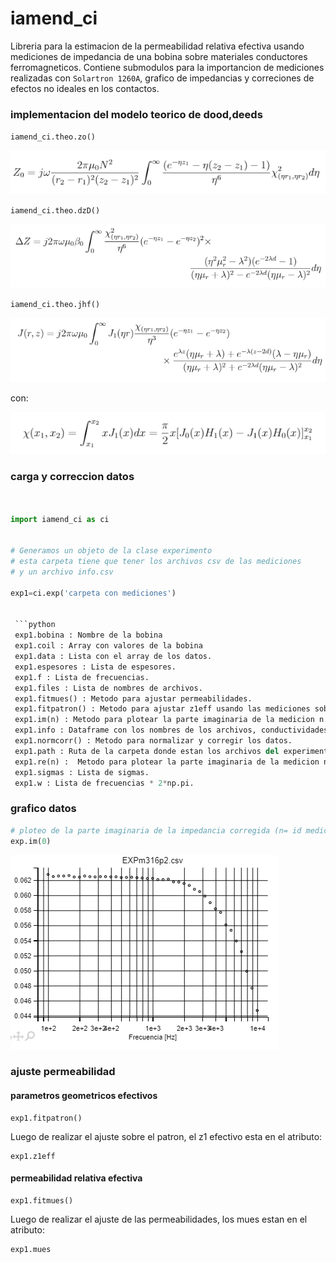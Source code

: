 # iamend_ci

Libreria para la estimacion de la permeabilidad relativa efectiva usando mediciones de impedancia de una bobina sobre materiales conductores ferromagneticos. Contiene submodulos para la importancion de mediciones realizadas con `Solartron 1260A`, grafico de impedancias y correciones de efectos no ideales en los contactos.

### implementacion del modelo teorico de dood,deeds

`iamend_ci.theo.zo()`

![img](https://raw.githubusercontent.com/carabedo/iamend_ci/master/imgs/0_1.png)

`iamend_ci.theo.dzD()`

![img](https://raw.githubusercontent.com/carabedo/iamend_ci/master/imgs/0_2.png)

`iamend_ci.theo.jhf()`

![img](https://raw.githubusercontent.com/carabedo/iamend_ci/master/imgs/0_3.png)

con:

![img](https://raw.githubusercontent.com/carabedo/iamend_ci/master/imgs/0_4.png)




### carga  y correccion datos



```python


import iamend_ci as ci


# Generamos un objeto de la clase experimento
# esta carpeta tiene que tener los archivos csv de las mediciones 
# y un archivo info.csv 

exp1=ci.exp('carpeta con mediciones')


 ```python
 exp1.bobina : Nombre de la bobina
 exp1.coil : Array con valores de la bobina
 exp1.data : Lista con el array de los datos.
 exp1.espesores : Lista de espesores.
 exp1.f : Lista de frecuencias.
 exp1.files : Lista de nombres de archivos.
 exp1.fitmues() : Metodo para ajustar permeabilidades.
 exp1.fitpatron() : Metodo para ajustar z1eff usando las mediciones sobre el patron.
 exp1.im(n) : Metodo para plotear la parte imaginaria de la medicion n.
 exp1.info : Dataframe con los nombres de los archivos, conductividades, espesores.
 exp1.normcorr() : Metodo para normalizar y corregir los datos.
 exp1.path : Ruta de la carpeta donde estan los archivos del experimento.
 exp1.re(n) :  Metodo para plotear la parte imaginaria de la medicion n.
 exp1.sigmas : Lista de sigmas.
 exp1.w : Lista de frecuencias * 2*np.pi.
 ``` 


### grafico datos

```python
# ploteo de la parte imaginaria de la impedancia corregida (n= id medicion )
exp.im(0)
```

![](/imgs/1.png)

### ajuste permeabilidad

#### parametros geometricos efectivos

```phyton
exp1.fitpatron()
```
Luego de realizar el ajuste sobre el patron, el z1 efectivo esta en el atributo:

```phyton
exp1.z1eff
```

#### permeabilidad relativa efectiva

```phyton
exp1.fitmues()
```

Luego de realizar el ajuste de las permeabilidades, los mues estan en el atributo:

```phyton
exp1.mues
```





